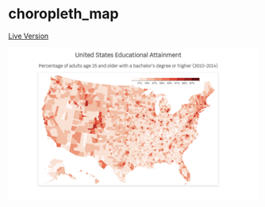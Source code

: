 # choropleth_map

[Live Version](https://elarous.github.io/d3_choropleth_map_fcc/)

![Screenshot of the project](screenshot.png)

